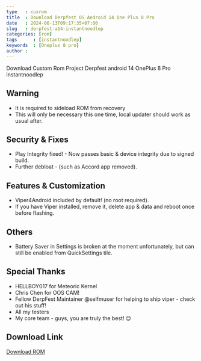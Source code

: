 ```yaml
---
type   : cusrom
title  : Download Derpfest OS Android 14 One Plus 8 Pro
date   : 2024-06-13T09:17:35+07:00
slug   : derpfest-a14-instantnoodlep
categories: [rom]
tags      : [instantnoodlep]
keywords  : [Oneplus 8 pro]
author :
---
```


Download Custom Rom Project Derpfest android 14 OnePlus 8 Pro instantnoodlep

## Warning
- It is required to sideload ROM from recovery
- This will only be necessary this one time, local updater should work as usual after.

## Security & Fixes
- Play Integrity fixed! - Now passes basic & device integrity due to signed build.
- Further debloat - (such as Accord app removed).

## Features & Customization
- Viper4Android included by default! (no root required).
- If you have Viper installed, remove it, delete app & data and reboot once before flashing.

## Others
- Battery Saver in Settings is broken at the moment unfortunately, but can still be enabled from QuickSettings tile.

## Special Thanks
- HELLBOY017 for Meteoric Kernel
- Chris Chen for OOS CAM!
- Fellow DerpFest Maintainer @selfmuser for helping to ship viper - check out his stuff!
- All my testers
- My core team - guys, you are truly the best! 😌


## Download Link
[Download ROM](https://sourceforge.net/projects/derpfest/files/instantnoodlep/)

